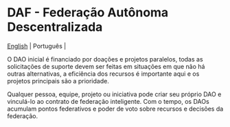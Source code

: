 # DAF - Federação Autônoma Descentralizada

[English](./README.md) | Português | 

O DAO inicial é financiado por doações e projetos paralelos,
todas as solicitações de suporte devem ser feitas em situações em que não há outras alternativas,
a eficiência dos recursos é importante aqui e os projetos principais são a prioridade.

Qualquer pessoa, equipe, projeto ou iniciativa pode criar seu próprio DAO e vinculá-lo ao contrato de federação inteligente.
Com o tempo, os DAOs acumulam pontos federativos e poder de voto sobre recursos e decisões da federação.
